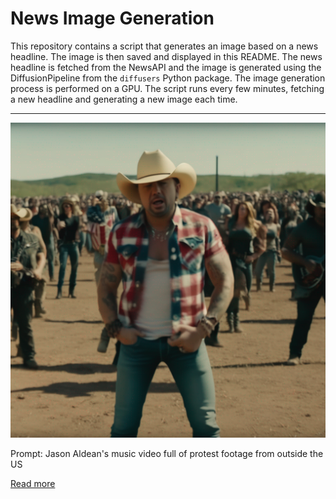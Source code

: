 # News Image Generation
This repository contains a script that generates an image based on a news headline. The image is then saved and displayed in this README.
The news headline is fetched from the NewsAPI and the image is generated using the DiffusionPipeline from the `diffusers` Python package. The image generation process is performed on a GPU.
The script runs every few minutes, fetching a new headline and generating a new image each time.

---

![Generated Image](image.png)

Prompt: Jason Aldean's music video full of protest footage from outside the US

[Read more](https://www.insider.com/jason-aldean-music-video-small-town-protest-foreign-footage-2023-7)